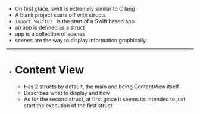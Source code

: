 - On first glace, swift is extremely similar to C lang
- A blank project starts off with structs
- ```import SwiftUI ``` is the start of a Swift based app
- an app is defined as a struct
- app is a collection of scenes
- scenes are the way to display information graphically

<hr>

- # Content View
	- Has 2 structs by default, the main one being ContentView itself
	- Describes what to display and how
	- As for the second struct, at first glace it seems its intended to just start the execution of the first struct
